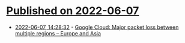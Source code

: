 # [Published on 2022-06-07](index.md)

* [2022-06-07, 14:28:32](https://news.ycombinator.com/item?id=31654863) - [Google Cloud: Major packet loss between multiple regions – Europe and Asia](https://status.cloud.google.com/incidents/YrjzRWPFBUZU5HJZ4mN7#qiycz4eo8qffHEFsX7Kp)
